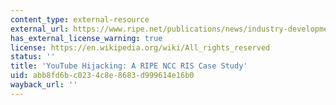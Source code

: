 ```yaml
---
content_type: external-resource
external_url: https://www.ripe.net/publications/news/industry-developments/youtube-hijacking-a-ripe-ncc-ris-case-study
has_external_license_warning: true
license: https://en.wikipedia.org/wiki/All_rights_reserved
status: ''
title: 'YouTube Hijacking: A RIPE NCC RIS Case Study'
uid: abb8fd6b-c023-4c8e-8683-d999614e16b0
wayback_url: ''
---
```

